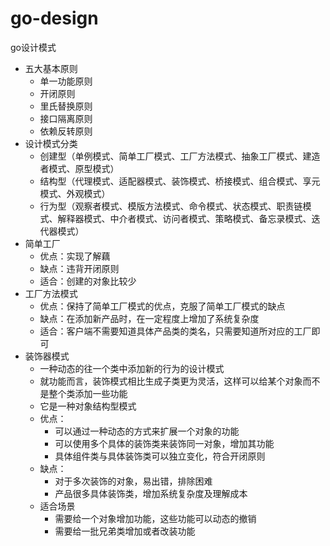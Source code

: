 # go-design
go设计模式
- 五大基本原则
    - 单一功能原则
    - 开闭原则
    - 里氏替换原则
    - 接口隔离原则
    - 依赖反转原则
- 设计模式分类
    - 创建型（单例模式、简单工厂模式、工厂方法模式、抽象工厂模式、建造者模式、原型模式）
    - 结构型（代理模式、适配器模式、装饰模式、桥接模式、组合模式、享元模式、外观模式）
    - 行为型（观察者模式、模版方法模式、命令模式、状态模式、职责链模式、解释器模式、中介者模式、访问者模式、策略模式、备忘录模式、迭代器模式）
- 简单工厂
    - 优点：实现了解藕
    - 缺点：违背开闭原则
    - 适合：创建的对象比较少
- 工厂方法模式
    - 优点：保持了简单工厂模式的优点，克服了简单工厂模式的缺点
    - 缺点：在添加新产品时，在一定程度上增加了系统复杂度
    - 适合：客户端不需要知道具体产品类的类名，只需要知道所对应的工厂即可
- 装饰器模式
    - 一种动态的往一个类中添加新的行为的设计模式
    - 就功能而言，装饰模式相比生成子类更为灵活，这样可以给某个对象而不是整个类添加一些功能
    - 它是一种对象结构型模式
    - 优点：
        - 可以通过一种动态的方式来扩展一个对象的功能
        - 可以使用多个具体的装饰类来装饰同一对象，增加其功能
        - 具体组件类与具体装饰类可以独立变化，符合开闭原则
    - 缺点：
        - 对于多次装饰的对象，易出错，排除困难
        - 产品很多具体装饰类，增加系统复杂度及理解成本
    - 适合场景
        - 需要给一个对象增加功能，这些功能可以动态的撤销
        - 需要给一批兄弟类增加或者改装功能

